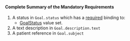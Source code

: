 #### Complete Summary of the Mandatory Requirements

1.  A status in `Goal.status` which has a [required]({{site.data.fhir.path}}terminologies.html#required) binding to:
    -   [GoalStatus] value set.
1.  A  text description in `Goal.description.text`
1.  A patient reference in `Goal.subject`

  [GoalStatus]: {{site.data.fhir.path}}valueset-goal-status.html
